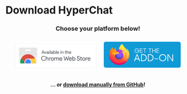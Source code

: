 # Download HyperChat

<link rel="icon" href="./public/favicon.ico" type="image/x-icon" />

<h3 style="width: 100%;text-align:center;">Choose your platform below!</h3>
<span id="actionMessage" class="flex">
    <a href="#"><img src="./img/install-chrome.png" /></a>
    <a href="#"><img src="./img/install-firefox.png" /></a>
</span>
<h4 style="width: 100%;text-align:center;">... or <a href="https://github.com/LiveTL/HyperChat/releases">download manually from GitHub</a>!</h4>
<br />

<!-- ![](./img/cover-android.png) -->

<style>
    .flex {
        display: flex;
        align-items: center;
        width: 100%;
        flex-wrap: wrap;
        justify-content: center;
    }
    .flex>a>img {
        max-height: 75px;
        margin: 10px;
    }
</style>